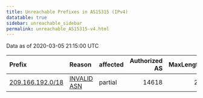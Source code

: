 ```yaml
---
title: Unreachable Prefixes in AS15315 (IPv4)
datatable: true
sidebar: unreachable_sidebar
permalink: unreachable_AS15315-v4.html
---
```


Data as of 2020-03-05 21:15:00 UTC


<div class="datatable-begin"></div>

| Prefix                                                     | Reason                                                                                                  | affected   |   Authorized AS |   MaxLength | Anchor                           |   unreachable /24s |
|:-----------------------------------------------------------|:--------------------------------------------------------------------------------------------------------|:-----------|----------------:|------------:|:---------------------------------|-------------------:|
| [209.166.192.0/18](https://stat.ripe.net/209.166.192.0/18) | [INVALID ASN](https://rpki-validator.ripe.net/announcement-preview?asn=AS15315&prefix=209.166.192.0/18) | partial    |           14618 |          24 | [ARIN](unreachable_ARIN-v4.html) |                 64 |

<div class="datatable-end"></div>